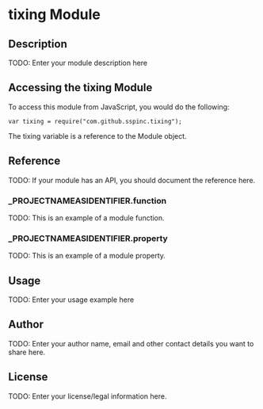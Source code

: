 # tixing Module

## Description

TODO: Enter your module description here

## Accessing the tixing Module

To access this module from JavaScript, you would do the following:

	var tixing = require("com.github.sspinc.tixing");

The tixing variable is a reference to the Module object.	

## Reference

TODO: If your module has an API, you should document
the reference here.

### ___PROJECTNAMEASIDENTIFIER__.function

TODO: This is an example of a module function.

### ___PROJECTNAMEASIDENTIFIER__.property

TODO: This is an example of a module property.

## Usage

TODO: Enter your usage example here

## Author

TODO: Enter your author name, email and other contact
details you want to share here. 

## License

TODO: Enter your license/legal information here.
